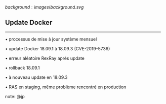 $background:images/background.svg$
## Update Docker
---
<section>
  <p class="fragment fade-up">• processus de mise à jour système mensuel</p>
  <p class="fragment fade-up">• update Docker 18.09.1 à 18.09.3 (CVE-2019-5736)</p>
  <p class="fragment fade-up">• erreur aléatoire RexRay après update</p>
  <p class="fragment fade-up">• rollback 18.09.1</p>
  <p class="fragment fade-up">• à nouveau update en 18.09.3</p>
  <p class="fragment fade-up">• RAS en staging, même problème rencontré en production</p>
</section>

note: @jp

